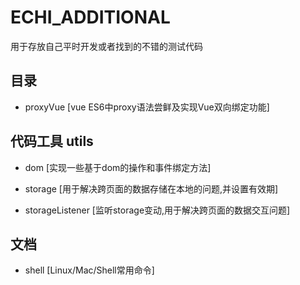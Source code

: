 # ECHI_ADDITIONAL

用于存放自己平时开发或者找到的不错的测试代码

## 目录

* proxyVue [vue ES6中proxy语法尝鲜及实现Vue双向绑定功能]

## 代码工具 utils

* dom [实现一些基于dom的操作和事件绑定方法]

* storage [用于解决跨页面的数据存储在本地的问题,并设置有效期]

* storageListener [监听storage变动,用于解决跨页面的数据交互问题]

## 文档

* shell [Linux/Mac/Shell常用命令]
